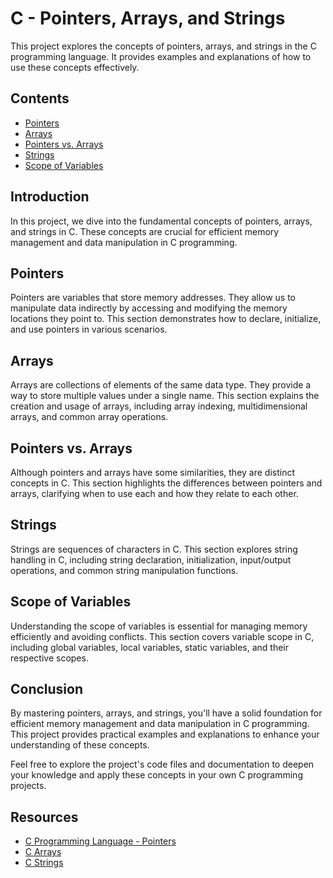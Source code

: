 # C - Pointers, Arrays, and Strings

This project explores the concepts of pointers, arrays, and strings in the C programming language. It provides examples and explanations of how to use these concepts effectively.

## Contents

- [Pointers](#pointers)
- [Arrays](#arrays)
- [Pointers vs. Arrays](#pointers-vs-arrays)
- [Strings](#strings)
- [Scope of Variables](#scope-of-variables)

## Introduction

In this project, we dive into the fundamental concepts of pointers, arrays, and strings in C. These concepts are crucial for efficient memory management and data manipulation in C programming.

## Pointers

Pointers are variables that store memory addresses. They allow us to manipulate data indirectly by accessing and modifying the memory locations they point to. This section demonstrates how to declare, initialize, and use pointers in various scenarios.

## Arrays

Arrays are collections of elements of the same data type. They provide a way to store multiple values under a single name. This section explains the creation and usage of arrays, including array indexing, multidimensional arrays, and common array operations.

## Pointers vs. Arrays

Although pointers and arrays have some similarities, they are distinct concepts in C. This section highlights the differences between pointers and arrays, clarifying when to use each and how they relate to each other.

## Strings

Strings are sequences of characters in C. This section explores string handling in C, including string declaration, initialization, input/output operations, and common string manipulation functions.

## Scope of Variables

Understanding the scope of variables is essential for managing memory efficiently and avoiding conflicts. This section covers variable scope in C, including global variables, local variables, static variables, and their respective scopes.

## Conclusion

By mastering pointers, arrays, and strings, you'll have a solid foundation for efficient memory management and data manipulation in C programming. This project provides practical examples and explanations to enhance your understanding of these concepts.

Feel free to explore the project's code files and documentation to deepen your knowledge and apply these concepts in your own C programming projects.

## Resources

- [C Programming Language - Pointers](https://www.learn-c.org/en/Pointers)
- [C Arrays](https://www.learn-c.org/en/Arrays)
- [C Strings](https://www.learn-c.org/en/String)
